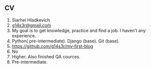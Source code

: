  ## CV
1. Siarhei Hladkevich 
1. g14s3r@gmail.com 
1. My goal is to get knowledge, practice and find a job. I haven’t any experience. 
1. Python( pre-intermediate). Django (base). Git (base). 
1. https://github.com/g14s3r/my-first-blog 
1. No
1. Higher. Also finished QA cources. 
1. Pre-intermediate.